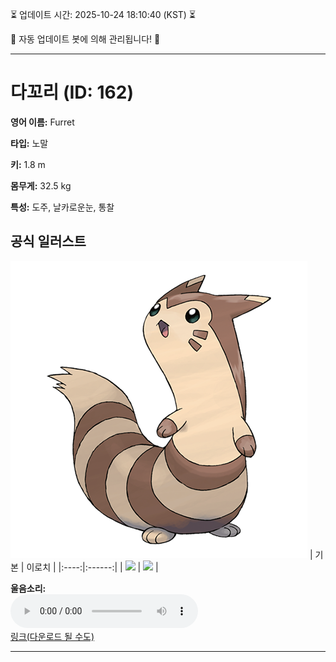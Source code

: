 
⏳ 업데이트 시간: 2025-10-24 18:10:40 (KST) ⏳

🤖 자동 업데이트 봇에 의해 관리됩니다! 🤖

---

# 다꼬리 (ID: 162)
**영어 이름:** Furret

**타입:** 노말

**키:** 1.8 m

**몸무게:** 32.5 kg

**특성:** 도주, 날카로운눈, 통찰

## 공식 일러스트
![](https://raw.githubusercontent.com/PokeAPI/sprites/master/sprites/pokemon/other/official-artwork/162.png)
| 기본 | 이로치 |
|:----:|:------:|
| <img src="http://play.pokemonshowdown.com/sprites/ani/furret.gif" width="200"> | <img src="http://play.pokemonshowdown.com/sprites/ani-shiny/furret.gif" width="200"> |

**울음소리:**<br><audio controls src="https://raw.githubusercontent.com/PokeAPI/cries/main/cries/pokemon/latest/162.ogg"></audio><br> [링크(다운로드 될 수도)](https://raw.githubusercontent.com/PokeAPI/cries/main/cries/pokemon/latest/162.ogg)


---
